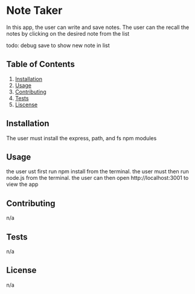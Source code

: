 # Note Taker

  In this app, the user can write and save notes. The user can the recall the notes by clicking on the desired note from the list

  todo: debug save to show new note in list

  ## Table of Contents

  1. [Installation](#installation)
  2. [Usage](#usage)
  3. [Contributing](#contributing)
  4. [Tests](#tests)
  5. [Liscense](#liscense)
  
  ## Installation
  
  The user must install the express, path, and fs npm modules
  
  ## Usage
  
  the user ust first run npm install from the terminal. the user must then run node.js from the terminal. the user can then open http://localhost:3001 to view the app
  
  ## Contributing
  
  n/a

  ## Tests
  
  n/a
  
  ## License
  
  n/a
